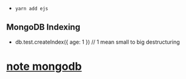 - `yarn add ejs`

## MongoDB Indexing

- db.test.createIndex({ age: 1 }) // 1 mean small to big destructuring

# [note mongodb](https://docs.google.com/document/d/1RQ53DotQfDCjrUTF7-lKyUwzmJ-3kNwRYXLNFDCcuM4/edit?usp=sharing)
